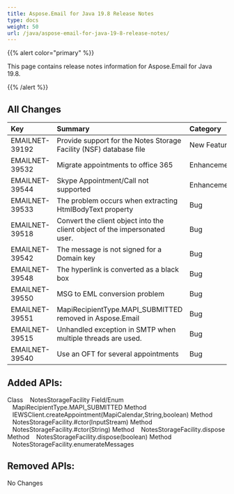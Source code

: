 ```yaml
---
title: Aspose.Email for Java 19.8 Release Notes
type: docs
weight: 50
url: /java/aspose-email-for-java-19-8-release-notes/
---
```


{{% alert color="primary" %}} 

This page contains release notes information for Aspose.Email for Java 19.8.

{{% /alert %}} 
## **All Changes**


|**Key**|**Summary**|**Category**|
| :- | :- | :- |
|EMAILNET-39192|Provide support for the Notes Storage Facility (NSF) database file|New Feature|
|EMAILNET-39532|Migrate appointments to office 365|Enhancement|
|EMAILNET-39544|Skype Appointment/Call not supported|Enhancement|
|EMAILNET-39533|The problem occurs when extracting HtmlBodyText property|Bug|
|EMAILNET-39518|Convert the client object into the client object of the impersonated user.|Bug|
|EMAILNET-39542|The message is not signed for a Domain key|Bug|
|EMAILNET-39548|The hyperlink is converted as a black box|Bug|
|EMAILNET-39550|MSG to EML conversion problem|Bug|
|EMAILNET-39551|MapiRecipientType.MAPI_SUBMITTED removed in Aspose.Email|Bug|
|EMAILNET-39515|Unhandled exception in SMTP when multiple threads are used.|Bug|
|EMAILNET-39540|Use an OFT for several appointments|Bug|

## **Added APIs:**
Class    NotesStorageFacility
Field/Enum    MapiRecipientType.MAPI_SUBMITTED
Method    IEWSClient.createAppointment(MapiCalendar,String,boolean)
Method    NotesStorageFacility.#ctor(InputStream)
Method    NotesStorageFacility.#ctor(String)
Method    NotesStorageFacility.dispose
Method    NotesStorageFacility.dispose(boolean)
Method    NotesStorageFacility.enumerateMessages
## **Removed APIs:**
No Changes
